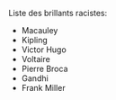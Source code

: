 Liste des brillants racistes:
* Macauley
* Kipling
* Victor Hugo
* Voltaire
* Pierre Broca
* Gandhi
* Frank Miller
